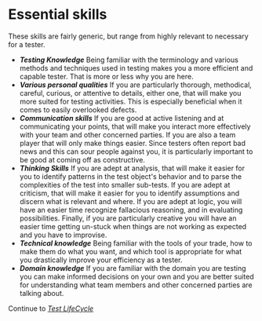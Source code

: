 # **Essential skills**

These skills are fairly generic, but range from highly relevant to necessary for a tester.

* ***Testing Knowledge***
  Being familiar with the terminology and various methods and techniques used in testing makes you a more efficient and capable tester. That is more or less why you are here.
* ***Various personal qualities***
  If you are particularly thorough, methodical, careful, curious, or attentive to details, either one, that will make you more suited for testing activities. This is especially beneficial when it comes to easily overlooked defects.
* ***Communication skills***
  If you are good at active listening and at communicating your points, that will make you interact more effectively with your team and other concerned parties. If you are also a team player that will only make things easier. Since testers often report bad news and this can sour people against you, it is particularly important to be good at coming off as constructive.
* ***Thinking Skills***
  If you are adept at analysis, that will make it easier for you to identify patterns in the test object's behavior and to parse the complexities of the test into smaller sub-tests. If you are adept at criticism, that will make it easier for you to identify assumptions and discern what is relevant and where. If you are adept at logic, you will have an easier time recognize fallacious reasoning, and in evaluating possibilities. Finally, if you are particularly creative you will have an easier time getting un-stuck when things are not working as expected and you have to improvise.
* ***Technical knowledge***
  Being familiar with the tools of your trade, how to make them do what you want, and which tool is appropriate for what you drastically improve your efficiency as a tester.
* ***Domain knowledge***
  If you are familiar with the domain you are testing you can make informed decisions on your own and you are better suited for understanding what team members and other concerned parties are talking about.

Continue to *[Test LifeCycle](/0/4.Test_LifeCycle.md)*